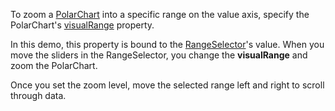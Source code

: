 To zoom a [PolarChart](/Documentation/ApiReference/UI_Components/dxPolarChart/) into a specific range on the value axis, specify the PolarChart's [visualRange](/Documentation/ApiReference/UI_Components/dxPolarChart/Configuration/valueAxis/visualRange/) property.

In this demo, this property is bound to the [RangeSelector](/Documentation/ApiReference/UI_Components/dxRangeSelector/)'s value. When you move the sliders in the RangeSelector, you change the **visualRange** and zoom the PolarChart.

Once you set the zoom level, move the selected range left and right to scroll through data.
